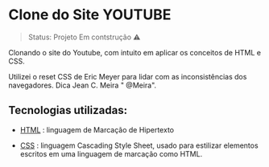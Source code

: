 # Clone do Site YOUTUBE

> Status: Projeto Em contstrução ⚠️

Clonando o site do Youtube, com intuito em aplicar os conceitos de HTML e CSS.

Utilizei o reset CSS de Eric Meyer para lidar com as inconsistências dos navegadores. Dica  Jean C. Meira " @Meira".

## Tecnologias utilizadas:

- [HTML](https://developer.mozilla.org/pt-BR/docs/Web/HTML) : linguagem de Marcação de Hipertexto

- [CSS](https://developer.mozilla.org/pt-BR/docs/Web/CSS) : linguagem Cascading Style Sheet, usado para estilizar elementos escritos em uma linguagem de marcação como HTML.
